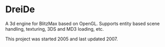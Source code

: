 # DreiDe
A 3d engine for BlitzMax based on OpenGL. Supports entity based scene handling, texturing, 3DS and MD3 loading, etc.

This project was started 2005 and last updated 2007.
